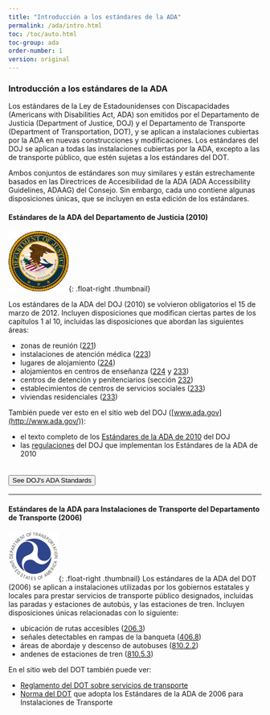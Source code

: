 ```yaml
---
title: "Introducción a los estándares de la ADA"
permalink: /ada/intro.html
toc: /toc/auto.html
toc-group: ada
order-number: 1
version: original
---
```


### Introducción a los estándares de la ADA
Los estándares de la Ley de Estadounidenses con Discapacidades (Americans with Disabilities Act, ADA) son emitidos por el Departamento de Justicia (Department of Justice, DOJ) y el Departamento de Transporte (Department of Transportation, DOT), y se aplican a instalaciones cubiertas por la ADA en nuevas construcciones y modificaciones.  Los estándares del DOJ se aplican a todas las instalaciones cubiertas por la ADA, excepto a las de transporte público, que estén sujetas a los estándares del DOT.

Ambos conjuntos de estándares son muy similares y están estrechamente basados en las Directrices de Accesibilidad de la ADA (ADA Accessibility Guidelines, ADAAG) del Consejo.  Sin embargo, cada uno contiene algunas disposiciones únicas, que se incluyen en esta edición de los estándares.

#### Estándares de la ADA del Departamento de Justicia (2010)

![Sello del DOJ](../images/doj-seal.jpg){: .float-right .thumbnail}

Los estándares de la ADA del DOJ (2010) se volvieron obligatorios el 15 de marzo de 2012.  Incluyen disposiciones que modifican ciertas partes de los capítulos 1 al 10, incluidas las disposiciones que abordan las siguientes áreas:

-   zonas de reunión ([221](#ada-221))
-   instalaciones de atención médica ([223](#ada-223))
-   lugares de alojamiento ([224](#ada-224))
-   alojamientos en centros de enseñanza ([224](#ada-224) y [233](#ada-233))
-   centros de detención y penitenciarios (sección [232](#ada-232))
-   establecimientos de centros de servicios sociales ([233](#ada-233))
-   viviendas residenciales ([233](#ada-233))

También puede ver esto en el sitio web del DOJ ([www.ada.gov](http://www.ada.gov/)):

-   el texto completo de los [Estándares de la ADA de 2010](http://www.ada.gov/2010ADAstandards_index.htm) del DOJ
-   las [regulaciones](http://www.ada.gov/2010_regs.htm) del DOJ que implementan los Estándares de la ADA de 2010 



<div class="usa-accordion bg-base-lightest border">
      <h2 class="usa-accordion__heading width-full">
        <button class="usa-accordion__button bg-primary text-white hover:bg-primary hover:text-white"
           aria-expanded="false"
           aria-controls="doj-ada">
          See DOJ's ADA Standards
        </button>
      </h2>
      <div id="doj-ada" hidden class="usa-accordion__content usa-prose margin-x-2 padding-x-0 border">
        <div class="padding-x-3">
            <h3 id="doj-introduction">Introducción</h3>
<p>El 15 de septiembre de 2010, el Departamento de Justicia publicó las regulaciones modificadas de los títulos II y III de la Ley para Estadounidenses con Discapacidades (Americans with Disabilities Act, ADA) de 1990 en el Registro Federal. Estas regulaciones adoptaron los estándares de accesibilidad modificados y de cumplimiento obligatorio denominados Estándares de la ADA para el Diseño Accesible de 2010, “Estándares de 2010” o “Estándares”. Los Estándares de 2010 establecen requisitos mínimos (tanto de alcance como técnicos) para que las instalaciones de gobierno estatales y locales, alojamientos públicos e instalaciones comerciales recién construidas y diseñadas o modificadas sean fácilmente accesibles y utilizables por personas con discapacidades.</p>
<p>La adopción de los Estándares de 2010 también establece un punto de referencia modificado para las entidades del Título II que opten por realizar cambios estructurales en instalaciones existentes para cumplir los requisitos de accesibilidad de su programa; de igual manera, establece una referencia similar para las entidades del Título III que emprendan la eliminación de barreras de manera fácil.</p>
<p>El Departamento elaboró esta versión en línea de los Estándares de 2010 oficiales para facilitar su uso. Esta versión incluye lo siguiente:</p>
<ul>
<li>Estándares de 2010 para las Instalaciones de Gobierno Estatales y Locales: Título II </li>
<li>Estándares de 2010 para Alojamientos Públicos e Instalaciones Comerciales: Título III</li>
</ul>
<p>El Departamento reunió, en una publicación separada, los lineamientos regulatorios revisados que se aplican a los Estándares. El Departamento incluyó lineamientos en sus regulaciones modificadas de la ADA publicadas el 15 de septiembre de 2010. Estos lineamientos proporcionan información detallada sobre la adopción de los Estándares de 2010 por parte del Departamento, incluidos los cambios en los Estándares, la lógica en la que se basan dichos cambios y las respuestas a los comentarios públicos recibidos sobre estos temas. El documento &quot;Lineamientos de los Estándares de la ADA de Diseño Accesible de 2010&quot; puede descargarse desde www.ada.gov.</p>
<p><strong>Para obtener más información</strong></p>
<p>Para obtener información sobre la ADA, incluidas las regulaciones revisadas de la ADA de 2010, visite el sitio web del Departamento, <a href="http://www.ada.gov/">www.ada.gov</a>; para obtener respuestas a preguntas concretas, llame a la línea gratuita de información sobre la ADA al 800-514-0301 (voz) o al 800-514-0383 (TTY).</p>
<p>&nbsp;</p> <hr> <p>&nbsp;</p>
<h3 id="doj-title-2"><strong>ESTÁNDARES DE 2010 PARA LAS INSTALACIONES DE GOBIERNO ESTATALES Y LOCALES: TÍTULO II</strong></h3>
<p>Las instalaciones de gobierno estatales y locales deben cumplir los requisitos de los Estándares de 2010, incluidas tanto las regulaciones del Título II que aparecen en el título 28, sección 35.151 del Código Federal de Regulaciones (28 Code of Federal Regulations [CFR] 35.151) como las Directrices de Accesibilidad de la ADA (ADA Accessibility Guidelines, ADAAG) de 2004 que aparecen en 36 CFR, parte 1191, anexos B y D.</p>
<p>En las pocas ocasiones en las que los requisitos entre ambos difieren, prevalecen los requisitos de 28 CFR 35.151.</p>
<p><strong>Fecha de cumplimiento del Título II</strong></p>
<p>Si la fecha de inicio de la construcción es el 15 de marzo de 2012 o en una fecha posterior, todas las instalaciones de gobierno estatales y locales recién construidas o modificadas deben cumplir los Estándares de 2010. Antes de esa fecha, se podrán seguir los Estándares de 1991 (sin la exención del ascensor), los Estándares Federales Uniformes de Accesibilidad (Uniform Federal Accessibility Standards, UFAS) o los Estándares de 2010 para dichos proyectos si el inicio de la construcción es a partir del 15 de septiembre de 2010.</p>
<h4>28 CFR 35.151 Nuevas construcciones y modificaciones</h4>
<p><strong>(a) Diseño y construcción.</strong></p>
<p style="margin-left: 30px;">(1) Cada instalación o parte de una instalación construida por, en nombre de o para uso de una entidad pública deberá diseñarse y construirse de tal manera que la instalación o parte de la instalación sea fácilmente accesible y utilizable por personas con discapacidades, si la construcción se inició después del 26 de enero de 1992.</p>
<p style="margin-left: 30px;">(2) Exención por imposibilidad estructural.</p>
<p style="margin-left: 60px;">(i) No se exigirá el pleno cumplimiento de los requisitos de esta sección cuando una entidad pública pueda demostrar que es estructuralmente imposible cumplir los requisitos. El pleno cumplimiento se considerará estructuralmente imposible solo en aquellas raras circunstancias en las que las características únicas del terreno impidan la incorporación de elementos de accesibilidad.</p>
<p style="margin-left: 60px;">(ii) Si el pleno cumplimiento de esta sección fuera estructuralmente imposible, se exigirá el cumplimiento de esta sección en la medida en que no sea estructuralmente imposible. En ese caso, cualquier parte de la instalación que pueda hacerse accesible deberá hacerse accesible en la medida en que no sea estructuralmente imposible.</p>
<p style="margin-left: 60px;">(iii) Si proporcionar accesibilidad de conformidad con esta sección a personas con ciertas discapacidades (por ejemplo, quienes utilizan sillas de ruedas) fuera estructuralmente imposible, se les garantizará, a pesar de ello, la accesibilidad a personas con otros tipos de discapacidades (por ejemplo, quienes utilizan muletas o tienen deficiencias visuales, auditivas o mentales) de conformidad con esta sección.</p>
<p><strong>(b) Modificaciones.</strong></p>
<p style="margin-left: 30px;">(1) Toda instalación o parte de una instalación modificada por, en nombre de o para uso de una entidad pública de forma que afecte o pueda afectar la facilidad de uso de la instalación o de parte de la instalación deberá, en la medida de lo posible, modificarse de manera que la parte modificada de la instalación sea fácilmente accesible y utilizable por personas con discapacidades, si la modificación se inició después del 26 de enero de 1992.</p>
<p style="margin-left: 30px;">(2) Los requisitos relacionados con la ruta de acceso establecidos en la sección 35.151(b)(4) se aplicarán únicamente a las modificaciones realizadas con fines distintos del cumplimiento de los requisitos de accesibilidad del programa establecidos en la sección 35.150.</p>
<p style="margin-left: 30px;">(3)</p>
<p style="margin-left: 60px;">(i) Las modificaciones a propiedades históricas deberán cumplir, en la mayor medida posible, las disposiciones aplicables a las propiedades históricas de los estándares de diseño especificados en la sección 35.151(c).</p>
<p style="margin-left: 60px;">(ii) Si no es factible proporcionar acceso físico a una propiedad histórica de manera que no amenace o destruya la importancia histórica del edificio o la instalación, se proporcionarán métodos alternativos de acceso de conformidad con los requisitos de la sección 35.150.</p>
<p style="margin-left: 30px;">(4) Ruta de acceso. Toda modificación que afecte o pueda afectar la facilidad de uso o de acceso a una zona de una instalación que contenga una función principal deberá realizarse de forma que se garantice, en la medida de lo posible, que la ruta de acceso a la zona modificada, a los sanitarios, a teléfonos y a fuentes de agua potable de la zona modificada sea fácilmente transitable y utilizable por personas con discapacidades, incluidas las personas que utilizan sillas de ruedas, a menos que el costo y el alcance de dichas modificaciones sean desproporcionados en relación con el costo de la modificación global.</p>
<p style="margin-left: 60px;">(i) Función principal. Una &quot;función principal&quot; es una actividad importante para la que se destina la instalación. Las áreas que contienen una función principal incluyen, entre otras, la zona de comedor de una cafetería, las salas de reuniones de un centro de congresos, así como oficinas y otras áreas de trabajo en las que se llevan a cabo las actividades de la entidad pública que utiliza la instalación.</p>
<p style="margin-left: 90px;">(A) Las salas mecánicas, las salas de calentadores, los almacenes de suministros, los salones o vestidores para empleados, los armarios de conserjería, las entradas y los pasillos no son áreas que contengan una función principal. Los sanitarios no son áreas que contengan una función principal, a menos que cumplan un propósito principal del área, por ejemplo, en áreas de descanso en carreteras.</p>
<p style="margin-left: 90px;">(B) Para efectos de esta sección, las modificaciones a ventanas, aparatos, controles, tomacorrientes y señalización no se considerarán modificaciones que afecten la facilidad de uso o acceso a un área que contenga una función principal.</p>
<p style="margin-left: 60px;">(ii) Una “ruta de acceso” incluye un camino de paso peatonal continuo y sin obstáculos mediante el cual se puede acceder o entrar a la zona modificada, o salir de ella, y que conecta la zona modificada con un acceso exterior (incluidas aceras, calles y estacionamientos), con una entrada a la instalación y con otras partes de la instalación.</p>
<p style="margin-left: 90px;">(A) Una ruta de fácil acceso puede consistir en caminos y aceras, rampas de bordillo y otras rampas peatonales interiores o exteriores, caminos de piso despejados a través de vestíbulos, pasillos, salas y otras áreas mejoradas, pasillos de acceso a estacionamientos, ascensores y elevadores, o una combinación de estos elementos.</p>
<p style="margin-left: 90px;">(B) Para efectos de esta sección, el término “ruta de acceso” también incluye sanitarios, teléfonos y fuentes de agua potable al servicio de la zona modificada.</p>
<p style="margin-left: 90px;">(C) Puerto seguro. Si una entidad pública construyó o modificó elementos requeridos de una ruta de acceso de acuerdo con las especificaciones de los Estándares de 1991 o de los Estándares Federales Uniformes de Accesibilidad antes del 15 de marzo de 2012, la entidad pública no está obligada a adaptar dichos elementos para reflejar los cambios incrementales en los Estándares de 2010 únicamente por una modificación a un área de función principal que dispone del servicio de esa ruta de acceso.</p>
<p style="margin-left: 60px;">(iii) Desproporcionalidad.</p>
<p style="margin-left: 90px;">(A) Se considerarán desproporcionadas con respecto a la modificación global las modificaciones realizadas para proporcionar una ruta de fácil acceso a la zona modificada cuando el costo supere el 20&nbsp;% del costo de la modificación del área de función principal.</p>
<p style="margin-left: 90px;">(B) Los costos que pueden contabilizarse como gastos necesarios para proporcionar una ruta de fácil acceso pueden incluir los siguientes:</p>
<p style="margin-left: 120px;">(1) costos asociados con la provisión de una entrada accesible y una ruta de fácil acceso a la zona modificada, por ejemplo, el costo de la ampliación de puertas o de la instalación de rampas;</p>
<p style="margin-left: 120px;">(2) costos asociados con la accesibilidad de sanitarios, como los de la instalación de barras de sujeción, la ampliación de cubículos de baño, el aislamiento de tuberías o la instalación de controles de grifos accesibles;</p>
<p style="margin-left: 120px;">(3) costos asociados con la instalación de teléfonos accesibles, como los de la reubicación del teléfono a una altura accesible, la instalación de dispositivos de amplificación o la instalación de un teléfono de texto (TTY); y</p>
<p style="margin-left: 120px;">(4) costos asociados con la reubicación de una fuente de agua potable inaccesible.</p>
<p style="margin-left: 60px;">(iv) Obligación de proporcionar elementos accesibles en caso de desproporcionalidad.</p>
<p style="margin-left: 90px;">(A) Cuando el costo de las modificaciones necesarias para hacer totalmente accesible la ruta de acceso a la zona modificada sea desproporcionado en relación con el costo de la modificación global, la ruta de se hará accesible en la medida en que pueda hacerse sin incurrir en costos desproporcionados.</p>
<p style="margin-left: 90px;">(B) A la hora de elegir los elementos accesibles que se van a proporcionar, se les dará prioridad a los elementos que brinden el mayor acceso, en el siguiente orden:</p>
<p style="margin-left: 120px;">(1) una entrada accesible; <br>(2) una ruta accesible al área modificada; <br>(3) al menos un sanitario accesible para cada sexo o un único sanitario unisex; <br>(4) teléfonos accesibles; <br>(5) fuentes de agua potable accesibles; y <br>(6) cuando sea posible, elementos accesibles adicionales, como estacionamiento, almacenamiento y alarmas.</p>
<p style="margin-left: 60px;"><br>(v) Serie de modificaciones menores.</p>
<p style="margin-left: 90px;">(A) La obligación de proporcionar una ruta de fácil acceso no podrá eludirse mediante la realización de una serie de pequeñas modificaciones en la zona de servicio de una única ruta de acceso si dichas modificaciones hubieran podido realizarse como una sola tarea.</p>
<p style="margin-left: 90px;">(B)</p>
<p style="margin-left: 120px;">(1) Si se modificó un área que contiene una función principal sin proporcionar una ruta de fácil acceso a dicha zona y si se realizan modificaciones posteriores en dicha área, o en un área diferente situada en la misma ruta de acceso en los tres años posteriores a la modificación original, se tomará en cuenta el costo total de las modificaciones realizadas en las áreas de función principal situadas en dicha ruta de acceso durante el periodo de tres años anterior para determinar si el costo de hacer accesible dicha ruta es desproporcionado.</p>
<p style="margin-left: 120px;">(2) Para determinar si el costo de hacer accesible la ruta es desproporcionado en relación con el costo total de las modificaciones, solo se tomarán en cuenta las modificaciones realizadas a partir del 15 de marzo de 2011.</p>
<p><strong>(c) Estándares de accesibilidad y fecha de cumplimiento.</strong></p>
<p style="margin-left: 30px;">(1) Si la construcción física o las modificaciones se inician después del 26 de julio de 1992, pero antes del 15 de septiembre de 2010, las nuevas construcciones y modificaciones sujetas a esta sección deberán cumplir los UFAS o los Estándares de 1991, pero no se aplicará la exención del ascensor de la sección 4.1.3(5) y de la sección 4.1.6(1)(k) de los Estándares de 1991. Se harán excepciones a los requisitos particulares de cualquiera de los estándares mediante el uso de otros métodos cuando sea claramente evidente que, de ese modo, se proporciona un acceso equivalente a la instalación o a parte de la instalación.</p>
<p style="margin-left: 30px;">(2) Si la construcción física o las modificaciones se inician el 15 de septiembre de 2010 o después, y antes del 15 de marzo de 2012, las nuevas construcciones y modificaciones sujetas a esta sección podrán cumplir uno de los siguientes: los Estándares de 2010, los UFAS o los Estándares de 1991, pero no se aplicará la exención del ascensor de la sección 4.1.3(5) y de la sección 4.1.6(1)(k) de los Estándares de 1991. Se harán excepciones a los requisitos particulares de cualquiera de los estándares mediante el uso de otros métodos cuando sea claramente evidente que, de ese modo, se proporciona un acceso equivalente a la instalación o a parte de la instalación.</p>
<p style="margin-left: 30px;">(3) Si la construcción física o las modificaciones se inician el 15 de marzo de 2012 o en una fecha posterior, las nuevas construcciones y modificaciones sujetas a esta sección deberán cumplir los Estándares de 2010.</p>
<p style="margin-left: 30px;">(4) Para efectos de esta sección, la colocación ceremonial de la primera piedra o el arrasamiento de estructuras antes de la preparación del terreno no suponen el inicio de la construcción física ni de las modificaciones.</p>
<p style="margin-left: 30px;">(5) Nuevas construcciones y modificaciones que no cumplen los Estándares.</p>
<p style="margin-left: 60px;">(i) Las instalaciones o los elementos recién construidos o modificados contemplados en las secciones 35.151(a) o (b) que se hayan construido o modificado antes del 15 de marzo de 2012 y que no cumplan los Estándares de 1991 o los UFAS deberán hacerse accesibles antes del 15 de marzo de 2012 de conformidad con los Estándares de 1991, las UFAS o los Estándares de 2010.</p>
<p style="margin-left: 60px;">(ii) Las instalaciones o los elementos recién construidos o modificados contemplados en las secciones 35.151(a) o (b) que se hayan construido o modificado antes del 15 de marzo de 2012 y que no cumplan los Estándares de 1991 o los UFAS deberán hacerse accesibles a partir del 15 de marzo de 2012 de conformidad con los Estándares de 2010.</p>

<table class="data">
    <caption>Anexo a 35.151(c)</caption>
<thead>
    <tr>
        <th scope="col">Fecha de cumplimiento para nuevas construcciones o modificaciones</th>
        <th>Estándares aplicables</th>
        </tr>
</thead>
    <tbody>
<tr>
<th>Antes del 15 de septiembre de 2010</th>
<td>Estándares de 1991 o UFAS</td>
</tr>
<tr>
<th>A partir del 15 de septiembre de 2010 y antes del 15 de marzo de 2012</th>
<td>Estándares de 1991, UFAS o Estándares de 2010</td>
</tr>
<tr>
<th>A partir del 15 de marzo de 2012</th>
<td>Estándares de 2010</td>
</tr>
</tbody>
</table>

<p><strong>(d) Rango de cobertura.</strong> Los Estándares de 1991 y los Estándares de 2010 se aplican a elementos fijos o integrados de edificios, estructuras, mejoras a instalaciones y rutas peatonales o caminos para vehículos. A menos que se indique específicamente lo contrario, las notas de asesoría, las notas de los anexos y las ilustraciones incluidas en los Estándares de 1991 y en los Estándares de 2010 explican o plasman los requisitos del estándar; no establecen requisitos de cumplimiento obligatorio.&nbsp;</p>
<p><strong>(e) Establecimientos de centros de servicios sociales.</strong> Los hogares grupales, centros de reinserción social, refugios o establecimientos similares de centros de servicios sociales que proporcionen alojamiento temporal para dormir o unidades de vivienda residencial que estén sujetos a esta sección deberán cumplir las disposiciones de los Estándares de 2010 aplicables a establecimientos residenciales, incluidas, entre otras, las disposiciones de las secciones 233 y 809.</p>
<p style="margin-left: 30px;">(1) En habitaciones con más de 25 camas contempladas en esta sección, un mínimo del 5&nbsp;% de las camas deberán tener un espacio libre en el suelo que cumpla la sección 806.2.3 de los Estándares de 2010.</p>
<p style="margin-left: 30px;">(2) Las instalaciones con más de 50 camas contempladas en esta sección que proporcionen instalaciones de baño de uso común deberán brindar, por lo menos, una ducha para silla de ruedas que cumpla las disposiciones pertinentes de la sección 608 de los Estándares de 2010. No se permite el uso de duchas aptas para trasladarse en lugar de una ducha para silla de ruedas, y no se harán las excepciones establecidas en las secciones 608.3 y 608.4 si se trata de unidades de vivienda residencial. Cuando se disponga de duchas separadas para hombres y mujeres, deberá haber, por lo menos, una ducha para silla de ruedas para cada grupo.</p>
<p><strong>(f) Viviendas en centros de enseñanza.</strong> Las viviendas en centros de enseñanza sujetas a esta sección deberán cumplir las disposiciones de los Estándares de 2010 aplicables al alojamiento transitorio, incluidos, entre otros, los requisitos para habitaciones de huéspedes de alojamiento transitorio de las secciones 224 y 806, en función de las siguientes excepciones. Para efectos de la aplicación de esta sección, el término &quot;dormitorio&quot; se utilizará indistintamente con el término &quot;habitación de huéspedes&quot; tal y como se utiliza en los estándares de alojamiento transitorio.</p>
<p style="margin-left: 30px;">(1) Las cocinas dentro de unidades de vivienda que contengan dormitorios accesibles con características de movilidad (lo que incluye suites y habitaciones grupales) o en pisos que contengan dormitorios accesibles con características de movilidad habrán de proporcionar espacios para girar que cumplan con la sección 809.2.2 de los Estándares de 2010, así como superficies de trabajo de cocina que cumplan con la sección 804.3 de los Estándares de 2010.</p>
<p style="margin-left: 30px;">(2) Las unidades de vivienda de varias habitaciones que contengan dormitorios accesibles con características de movilidad deben tener una ruta accesible en toda la unidad de acuerdo con la sección 809.2 de los Estándares de 2010.</p>
<p style="margin-left: 30px;">(3) Los departamentos o casas adosadas proporcionados por o en nombre de un centro de enseñanza, que se alquilen durante todo el año exclusivamente para estudiantes graduados o profesores y que no contengan áreas de uso público o de uso común disponibles para programas educativos no están sujetos a los estándares de alojamiento transitorio y deben cumplir los requisitos para instalaciones residenciales de las secciones 233 y 809 de los Estándares de 2010.</p>
<p><strong>(g) Zonas de reunión.</strong> Las zonas de reunión sujetas a esta sección deberán cumplir las disposiciones de los Estándares de 2010 aplicables a zonas de reunión, incluidas, entre otras, las de las secciones 221 y 802. Además, las zonas de reunión deberán garantizar que:</p>
<p style="margin-left: 30px;">(1) En estadios, arenas y tribunas, los espacios para sillas de ruedas y los asientos para acompañantes estén dispersos en todos los niveles que incluyan asientos con una ruta accesible;</p>
<p style="margin-left: 30px;">(2) Las zonas de reunión que, en virtud de la sección 221.2.3.1 de los Estándares de 2010, deban dispersar horizontalmente espacios para sillas de ruedas y asientos para acompañantes y que tengan asientos que rodeen total o parcialmente un terreno de juego o área para actividades dispersen espacios para sillas de ruedas y asientos para acompañantes alrededor de dichos terreno de juego o área de actuación;</p>
<p style="margin-left: 30px;">(3) Los espacios para sillas de ruedas y los asientos para acompañantes no estén situados sobre (ni obstruidos por) plataformas temporales u otras estructuras móviles, excepto cuando toda una sección de asientos se coloque sobre plataformas temporales u otras estructuras móviles en un área donde no haya asientos fijos, con el fin de aumentar el número de asientos para un evento, en cuyo caso, los espacios para sillas de ruedas y los asientos para acompañantes podrán colocarse en dicha sección. Cuando los espacios para sillas de ruedas y los asientos para acompañantes no sean necesarios para albergar a personas que reúnan los requisitos para dichos espacios y asientos, podrán colocarse asientos individuales y desmontables en dichos espacios y asientos;</p>
<p style="margin-left: 30px;">(4) En los cines tipo estadio, se ubiquen los espacios para sillas de ruedas y los asientos para acompañantes en una contrahuella o pasillo transversal en la sección del estadio que satisfaga por lo menos uno de los siguientes criterios:</p>
<p style="margin-left: 60px;">(i) que esté ubicada dentro del 60&nbsp;% de los asientos posteriores provistos en un auditorio; o</p>
<p style="margin-left: 60px;">(ii) que esté situada en la zona de un auditorio en la que los ángulos de visión vertical (medidos hasta la parte superior de la pantalla) se ubiquen entre el percentil 40 y el percentil 100 de los ángulos de visión vertical de todos los asientos, desde los de la primera fila (percentil 1) hasta los de la última fila (percentil 100).</p>
<p><strong>(h) Instalaciones de atención médica.</strong> Las instalaciones de atención médica sujetas a esta sección deberán cumplir las disposiciones de los Estándares de 2010 aplicables a instalaciones de atención médica, incluidas, entre otras, las de las secciones 223 y 805. Además, las instalaciones de atención médica que no estén especializadas en el tratamiento de enfermedades que afecten la movilidad deberán dispersar las habitaciones accesibles para pacientes que exige la sección 223.2.1 de los Estándares de 2010 de forma proporcional al tipo de especialidad médica.</p>
<p><strong>(i) Rampas en la banqueta.</strong></p>
<p style="margin-left: 30px;">(1) Las calles, carreteras y autopistas recién construidas o modificadas deben contener rampas en la banqueta u otras áreas inclinadas en cualquier intersección que tenga banquetas u otras barreras para la entrada desde un paso peatonal a nivel de calle.</p>
<p style="margin-left: 30px;">(2) Los pasos peatonales a nivel de calle recién construidos o modificados deben contener rampas en la banqueta u otras áreas inclinadas en las intersecciones con calles, carreteras o autopistas.</p>
<p><strong>(j) Instalaciones con unidades de vivienda residencial para su venta a propietarios individuales.</strong></p>
<p style="margin-left: 30px;">(1) Las viviendas residenciales diseñadas y construidas o modificadas por entidades públicas que vayan a ponerse en venta a particulares deberán cumplir los requisitos para instalaciones residenciales de los Estándares de 2010, incluidos los de las secciones 233 y 809.</p>
<p style="margin-left: 30px;">(2) Los requisitos del apartado (1) también se aplican a programas de vivienda administrados por entidades públicas en los que el diseño y la construcción de unidades de vivienda residenciales determinadas solo se realicen después de que se haya identificado a un comprador específico. En tales programas, la entidad cubierta debe proporcionar las unidades que cumplan los requisitos de características accesibles a aquellos compradores con discapacidades previamente identificados que hayan solicitado tal unidad.</p>
<p><strong>(k) Centros de detención y penitenciarios.</strong></p>
<p style="margin-left: 30px;">(1) La nueva construcción de cárceles, prisiones y otros centros de detención y penitenciarios deberá cumplir los Estándares de 2010, pero las entidades públicas deberán proporcionar características de movilidad accesibles que cumplan con la sección 807.2 de los Estándares de 2010 para un mínimo del 3&nbsp;%, pero no menos de una, de la cantidad total de celdas en un centro. Cada nivel de clasificación dispondrá de celdas con características de movilidad.</p>
<p style="margin-left: 30px;">(2) Modificaciones a centros de detención y penitenciarios. Las modificaciones a cárceles, prisiones y otros centros de detención y penitenciarios cumplirán las Normas de 2010, pero las entidades públicas proporcionarán características de movilidad accesibles que cumplan con la sección 807.2 de los Estándares de 2010 para un mínimo del 3&nbsp;%, pero no menos de una, de la cantidad total de celdas que se modifiquen hasta que al menos el 3&nbsp;%, pero no menos de una, de la cantidad total de celdas de un centro proporcione características de movilidad que cumplan con la sección 807.2. En cada nivel de clasificación, deberá haber celdas modificadas con características de movilidad. Sin embargo, cuando se realicen modificaciones en celdas específicas, los administradores de los centros de detención y penitenciarios podrán satisfacer su obligación de proporcionar el número requerido de celdas con características de movilidad proporcionando las características de movilidad requeridas en celdas sustitutas (celdas distintas a aquellas para las que se planificaron las modificaciones originalmente), siempre que cada celda sustituta cumpla lo siguiente:</p>
<p style="margin-left: 60px;">(i) esté situada dentro del mismo recinto penitenciario;</p>
<p style="margin-left: 60px;">(ii) esté integrada con otras celdas en la mayor medida posible;</p>
<p style="margin-left: 60px;">(iii) tenga, como mínimo, el mismo acceso físico que las celdas modificadas en las zonas que utilizan los reclusos o detenidos para recibir visitas; comer; realizar actividades recreativas; asistir a programas educativos; recibir servicios médicos; participar en programas de trabajo, servicios religiosos y otros programas que les ofrezca el centro; y</p>
<p style="margin-left: 60px;">(iv) si es no es técnicamente viable ubicar una celda sustituta dentro del mismo centro penitenciario, que se proporcione una celda sustituta en otro centro penitenciario dentro del sistema correccional.</p>
<p style="margin-left: 30px;">(3) Con respecto a instalaciones médicas y de atención a largo plazo en cárceles, prisiones y otros centros de detención y penitenciarios, las entidades públicas aplicarán los requisitos técnicos y de alcance de los Estándares de 2010 para dichas instalaciones, independientemente de si dichas instalaciones tienen autorización o no.</p>
<p style="margin-left: 30px;">&nbsp;</p> <hr> <p>&nbsp;</p>
<h3 id="doj-title-3"><strong>ESTÁNDARES DE 2010 PARA ALOJAMIENTOS PÚBLICOS E INSTALACIONES COMERCIALES: TÍTULO III</strong></h3>
<p><br>Los alojamientos públicos e instalaciones comerciales deben cumplir los requisitos de los Estándares de 2010, lo cual incluye tanto las regulaciones del Título III contempladas en 28 CFR, parte 36, subsección D, como las ADAAG de 2004, contempladas en 36 CFR, parte 1191, anexos B y D.</p>
<p>En las pocas ocasiones en las que los requisitos entre ambos difieren, prevalecen los requisitos de 28 CFR, parte 36, subsección D.</p>
<p>Fecha de cumplimiento del Título III</p>
<p>La fecha de cumplimiento de los Estándares de 2010 para nuevas construcciones y modificaciones se determina conforme a lo siguiente:</p>
<ul>
<li>la fecha en la que el gobierno estatal, del condado o local certifica que se completó la última solicitud de permiso de construcción o de extensión de permiso;</li>
<li>la fecha en la que el gobierno estatal, del condado o local reciba la última solicitud de permiso de construcción o de extensión de permiso, cuando el gobierno no certifique que se completaron las solicitudes; o</li>
<li>el inicio de la construcción o modificación físicas, si no se requiere un permiso.</li>
</ul>
<p>Si esa fecha es el 15 de marzo de 2012 o una fecha posterior, las nuevas construcciones y modificaciones deberán cumplir los Estándares de 2010. Si esa fecha es el 15 de septiembre de 2010 o después, y anterior al 15 de marzo de 2012, las nuevas construcciones y modificaciones deberán cumplir los Estándares de 1991 o los Estándares de 2010.</p>
<p>&nbsp;</p>
<h4>28 CFR parte 36, subsección D: Nuevas construcciones y modificaciones</h4>
<p><strong>Sección 36.401 Nuevas construcciones.</strong></p>
<p style="margin-left: 30px;">(a) Generalidades.</p>
<p style="margin-left: 60px;">(1) Salvo a lo dispuesto en los apartados (b) y (c) de esta sección, la discriminación para efectos de esta parte incluye el hecho de no diseñar ni construir instalaciones para su primera ocupación, después del 26 de enero de 1993, que sean fácilmente accesibles y utilizables por personas con discapacidades.</p>
<p style="margin-left: 60px;">(2) Para efectos de esta sección, se considera que una instalación se diseña y construye para su primera ocupación después del 26 de enero de 1993, solamente:</p>
<p style="margin-left: 90px;">(i) si el gobierno estatal, del condado o local certifica que la última solicitud de permiso de construcción o de extensión de permiso para la instalación se completó después del 26 de enero de 1992 (o, en aquellas jurisdicciones en las que el gobierno no certifica la finalización de las solicitudes, si el estado, condado o gobierno local recibe la última solicitud de permiso de construcción o de extensión de permiso para la instalación después del 26 de enero de 1992); y</p>
<p style="margin-left: 90px;">(ii) si el primer certificado de ocupación de la instalación se expide después del 26 de enero de 1993.</p>
<p style="margin-left: 30px;">(b) Instalaciones comerciales situadas en residencias privadas.</p>
<p style="margin-left: 60px;">(1) Cuando una instalación comercial está ubicada en una residencia privada, la parte de la residencia utilizada exclusivamente como residencia no está contemplada en esta subsección, pero la parte utilizada exclusivamente para las operaciones de la instalación comercial o la parte utilizada tanto para la instalación comercial como para fines residenciales están contempladas en los requisitos para nueva construcciones y modificaciones de esta subsección.</p>
<p style="margin-left: 60px;">(2) La parte de la residencia contemplada en el apartado (b)(1) de esta sección se extiende a aquellos elementos utilizados para entrar en la instalación comercial, lo cual incluye la acera delantera del propietario (si la hay), la puerta o entrada y los pasillos, aquellas partes de la residencia, interiores o exteriores, disponibles o utilizadas por los empleados o visitantes de la instalación comercial, incluidos los sanitarios.</p>
<p style="margin-left: 30px;">(c) Exención por imposibilidad estructural.</p>
<p style="margin-left: 60px;">(1) No se exigirá el pleno cumplimiento de los requisitos de esta sección cuando la entidad pueda demostrar que es estructuralmente imposible cumplir los requisitos. El pleno cumplimiento se considerará estructuralmente imposible solo en aquellas raras circunstancias en las que las características únicas del terreno impidan la incorporación de elementos de accesibilidad.</p>
<p style="margin-left: 60px;">(2) Si el pleno cumplimiento de esta sección fuera estructuralmente imposible, se exigirá el cumplimiento de esta sección en la medida en que no sea estructuralmente imposible. En ese caso, cualquier parte de la instalación que pueda hacerse accesible deberá hacerse accesible en la medida en que no sea estructuralmente imposible.</p>
<p style="margin-left: 60px;">(3) Si proporcionar accesibilidad de conformidad con esta sección a personas con ciertas discapacidades (por ejemplo, quienes utilizan sillas de ruedas) fuera estructuralmente imposible, se les garantizará, a pesar de ello, la accesibilidad a personas con otros tipos de discapacidades (por ejemplo, quienes utilizan muletas o tienen deficiencias visuales, auditivas o mentales) de conformidad con esta sección.</p>
<p style="margin-left: 30px;">(d) Exención del ascensor.</p>
<p style="margin-left: 60px;">(1) Para efectos de este apartado (d):</p>
<p style="margin-left: 90px;">(i) Despacho profesional de un proveedor de atención médica se refiere a un lugar en el que una persona o entidad regulada por un estado para prestar servicios profesionales relacionados con la salud física o mental de una persona pone dichos servicios a disposición del público. La instalación que alberga el &quot;despacho profesional de un proveedor de atención médica&quot; solo incluye pisos que alberguen al menos a un proveedor de atención médica, o cualquier piso diseñado o destinado a ser utilizado por al menos un proveedor de atención médica.</p>
<p style="margin-left: 90px;">(ii) Centro comercial o plaza comercial se refiere a lo siguiente:</p>
<p style="margin-left: 120px;">(A) un edificio que alberga cinco o más establecimientos de venta o alquiler; o</p>
<p style="margin-left: 120px;">(B) una serie de edificios en un emplazamiento común, ya sea bajo propiedad común o control común, o desarrollados como un solo proyecto o una serie de proyectos relacionados, que albergan cinco o más establecimientos de venta o alquiler. Para efectos de esta sección, los lugares de alojamiento público de los tipos mencionados en el apartado (5) de la definición de &quot;lugar de alojamiento público&quot; de la sección 36.104 se consideran establecimientos de venta o alquiler. Las instalaciones que albergan un &quot;centro comercial o plaza comercial&quot; solo incluyen los niveles de piso que alberguen al menos un establecimiento de venta o alquiler, o cualquier nivel de piso diseñado o destinado a ser utilizado por al menos un establecimiento de venta o alquiler.</p>
<p style="margin-left: 60px;">(2) Esta sección no requiere la colocación de un ascensor en una instalación que tenga menos de tres niveles o menos de 3000 pies cuadrados por nivel, salvo si se trata de una instalación que albergue uno o más de los siguientes:</p>
<p style="margin-left: 90px;">(i) un centro de compras o plaza comercial, o el despacho profesional de un proveedor de atención médica</p>
<p style="margin-left: 90px;">(ii) una terminal, depósito u otra estación utilizada para transporte público específico o por una terminal de pasajeros de aeropuerto En dichas instalaciones, cualquier área que albergue servicios para pasajeros, incluidos el abordaje y el descenso, la carga y descarga, la recolección de equipaje, los comedores y otras zonas comunes abiertas al público, debe estar en una ruta accesible desde una entrada accesible.</p>
<p style="margin-left: 60px;">(3) La exención del ascensor establecida en el apartado (d) no obvia ni limita, en modo alguno, la obligación de cumplir los demás requisitos de accesibilidad establecidos en el apartado (a) de esta sección. Por ejemplo, en una instalación que alberga un centro comercial o plaza comercial, o el despacho profesional de un proveedor de atención médica, los niveles que se encuentran por encima o por debajo de una planta baja accesible y que no albergan establecimientos de venta o alquiler ni el despacho profesional de un proveedor de atención médica deberán cumplir los requisitos de este apartado, con la excepción del elevador.</p>
<p style="margin-left: 60px;">&nbsp;</p>
<p><strong>Sección 36.402 Modificaciones.</strong></p>
<p style="margin-left: 30px;">(a) Generalidades.</p>
<p style="margin-left: 60px;">(1) Cualquier modificación a un lugar de alojamiento público o en una instalación comercial después del 26 de enero de 1992 se hará para asegurar que, en la mayor medida posible, las partes modificadas de la instalación sean fácilmente accesibles y utilizables por personas con discapacidades, incluidas las que usan silla de ruedas.</p>
<p style="margin-left: 60px;">(2) Se considerará que una modificación se llevó a cabo después del 26 de enero de 1992 si la modificación física de la propiedad comienza después de esa fecha.</p>
<p style="margin-left: 30px;">(b) Modificación. Para efectos de esta parte, una modificación es un cambio a un lugar de alojamiento público o instalación comercial que afecta o podría afectar la capacidad de uso del edificio o la instalación, o cualquier parte de estos.</p>
<p style="margin-left: 60px;">(1) Las modificaciones incluyen, entre otros, la remodelación, la renovación, la rehabilitación, la reconstrucción, la restauración histórica, cambios o reestructuración en partes o elementos estructurales, y cambios o alteraciones a la configuración de paredes y tabiques de altura completa. El mantenimiento normal, la renovación de tejados, la pintada o el tapizado de paredes, la eliminación de asbesto o cambios a los sistemas mecánicos y eléctricos no constituyen modificaciones, a menos que afecten la capacidad de uso del edificio o la instalación.</p>
<p style="margin-left: 60px;">(2) Si se modifican elementos, espacios o zonas comunes existentes, cada uno de dichos elementos, espacios o zonas modificados deberá cumplir las disposiciones aplicables del anexo A de esta parte.</p>
<p style="margin-left: 30px;">(c) En la mayor medida posible. La frase &quot;en la mayor medida posible&quot;, tal como se utiliza en esta sección, se aplica a los casos ocasionales en los que la naturaleza de una instalación existente hace prácticamente imposible cumplir plenamente los estándares de accesibilidad aplicables mediante una modificación planificada. En estas circunstancias, la modificación deberá proporcionar la máxima accesibilidad física posible. Deberán hacerse accesibles todos los elementos modificados de la instalación que puedan hacerse accesibles. Si no es posible proporcionar accesibilidad de conformidad con esta sección a personas con determinadas discapacidades (por ejemplo, quienes utilizan silla de ruedas), la instalación deberá hacerse accesible para personas con otros tipos de discapacidades (por ejemplo, quienes utilizan muletas, quienes tienen problemas de la vista o audición, o quienes tienen otras deficiencias).</p>
<p style="margin-left: 30px;">&nbsp;</p>
<p><strong>Sección 36.403 Modificaciones: ruta de acceso.</strong></p>
<p style="margin-left: 30px;">(a) Generalidades.</p>
<p style="margin-left: 60px;">(1) Toda modificación que afecte o pueda afectar la facilidad de uso o de acceso a una zona de una instalación que contenga una función principal deberá realizarse de forma que se garantice, en la medida de lo posible, que la ruta de acceso a la zona modificada, a los sanitarios, a teléfonos y a fuentes de agua potable de la zona modificada sea fácilmente transitable y utilizable por personas con discapacidades, incluidas las personas que utilizan sillas de ruedas, a menos que el costo y el alcance de dichas modificaciones sean desproporcionados en relación con el costo de la modificación global.</p>
<p style="margin-left: 60px;">(2) Si una entidad privada construyó o modificó elementos requeridos de una ruta de acceso en un lugar de alojamiento público o instalación comercial de acuerdo con las especificaciones de los Estándares de 1991, la entidad privada no está obligada a adaptar dichos elementos para reflejar los cambios incrementales en los Estándares de 2010 únicamente por una modificación a un área de función principal que dispone del servicio de esa ruta de acceso.</p>
<p style="margin-left: 30px;">(b) Función principal. Una &quot;función principal&quot; es una actividad importante para la que se destina la instalación. Las áreas que contienen una función principal incluyen, entre otras, el vestíbulo de atención al cliente de un banco, la zona de comedor de una cafetería, las salas de reuniones de un centro de congresos, así como oficinas y otras áreas de trabajo en las que se llevan a cabo las actividades del alojamiento público o de otra entidad privada que utiliza la instalación. Las salas mecánicas, las salas de calentadores, los almacenes de suministros, los salones o vestidores de empleados, los armarios de conserjería, las entradas, los pasillos y los sanitarios no son áreas que contengan una función principal.</p>
<p style="margin-left: 30px;">(c) Modificaciones a un área que contenga una función principal.</p>
<p style="margin-left: 60px;">(1) Las modificaciones que afecten la facilidad de uso o de acceso de un área que contenga una función principal incluyen, entre otras, las siguientes:</p>
<p style="margin-left: 90px;">(i) la remodelación de áreas de exhibición de mercancía o áreas de trabajo de empleados en una tienda departamental;</p>
<p style="margin-left: 90px;">(ii) la sustitución de una superficie de piso inaccesible en los espacios de atención al cliente o de trabajo de los empleados de un banco;</p>
<p style="margin-left: 90px;">(iii) el rediseño de la zona de la cadena de montaje de una fábrica; o</p>
<p style="margin-left: 90px;">(iv) la instalación de un centro informático en un despacho contable.</p>
<p style="margin-left: 60px;">(2) Para efectos de esta sección, las modificaciones a ventanas, aparatos, controles, tomacorrientes y señalización no se considerarán modificaciones que afecten la facilidad de uso o acceso a un área que contenga una función principal.</p>
<p style="margin-left: 30px;">(d) Propietario/inquilino: Si un inquilino está realizando modificaciones, tal como se definen en la sección 36.402, que activen los requisitos de esta sección, dichas modificaciones por parte del inquilino en áreas que solo el inquilino ocupa no implican una obligación de ruta de acceso sobre el propietario con respecto a áreas de la instalación bajo la autoridad del propietario, si esas áreas no se modifican de otra manera.</p>
<p style="margin-left: 30px;">(e) Ruta de acceso.</p>
<p style="margin-left: 60px;">(1) Una &quot;ruta de acceso&quot; incluye un camino de paso peatonal continuo y sin obstáculos mediante el cual se puede acceder o entrar a la zona modificada, o salir de ella, y que conecta la zona modificada con un acceso exterior (incluidas aceras, calles y estacionamientos), con una entrada a la instalación y con otras partes de la instalación.</p>
<p style="margin-left: 60px;">(2) Una ruta de fácil acceso puede consistir en caminos y aceras, rampas de bordillo y otras rampas peatonales interiores o exteriores, caminos de piso despejados a través de vestíbulos, pasillos, salas y otras áreas mejoradas, pasillos de acceso a estacionamientos, ascensores y elevadores, o una combinación de estos elementos.</p>
<p style="margin-left: 60px;">(3) Para efectos de esta sección, el término &quot;ruta de acceso&quot; también incluye sanitarios, teléfonos y fuentes de agua potable al servicio de la zona modificada.</p>
<p style="margin-left: 30px;">(f) Desproporcionalidad.</p>
<p style="margin-left: 60px;">(1) Se considerarán desproporcionadas con respecto a la modificación global las modificaciones realizadas para proporcionar una ruta de fácil acceso a la zona modificada cuando el costo supere el 20&nbsp;% del costo de la modificación del área de función principal.</p>
<p style="margin-left: 60px;">(2) Los costos que pueden contabilizarse como gastos necesarios para proporcionar una ruta de fácil acceso pueden incluir los siguientes:</p>
<p style="margin-left: 90px;">(i) costos asociados con la provisión de una entrada accesible y una ruta de fácil acceso a la zona modificada, por ejemplo, el costo de la ampliación de puertas o de la instalación de rampas;</p>
<p style="margin-left: 90px;">(ii) costos asociados con la accesibilidad de sanitarios, como los de la instalación de barras de sujeción, la ampliación de cubículos de baño, el aislamiento de tuberías o la instalación de controles de grifos accesibles;</p>
<p style="margin-left: 90px;">(iii) costos asociados con la instalación de teléfonos accesibles, como los de la reubicación del teléfono a una altura accesible, la instalación de dispositivos de amplificación o la instalación de un teléfono de texto (TTY);</p>
<p style="margin-left: 90px;">(iv) costos asociados con la reubicación de una fuente de agua potable inaccesible.</p>
<p style="margin-left: 30px;"><br>(g) Obligación de proporcionar elementos accesibles en caso de desproporcionalidad.</p>
<p style="margin-left: 60px;">(1) Cuando el costo de las modificaciones necesarias para hacer totalmente accesible la ruta de acceso a la zona modificada sea desproporcionado en relación con el costo de la modificación global, la ruta de se hará accesible en la medida en que pueda hacerse sin incurrir en costos desproporcionados.</p>
<p style="margin-left: 60px;">(2) A la hora de elegir los elementos accesibles que se van a proporcionar, se les dará prioridad a los elementos que brinden el mayor acceso, en el siguiente orden:</p>
<p style="margin-left: 90px;">(i) una entrada accesible; <br>(ii) una ruta accesible al área modificada; <br>(iii) al menos un sanitario accesible para cada sexo o un único sanitario unisex; <br>(iv) teléfonos accesibles; <br>(v) fuentes de agua potable accesibles; y <br>(vi) cuando sea posible, elementos accesibles adicionales, como estacionamiento, almacenamiento y alarmas.</p>
<p style="margin-left: 30px;">(h) Serie de modificaciones menores.</p>
<p style="margin-left: 60px;">(1) La obligación de proporcionar una ruta de fácil acceso no podrá eludirse mediante la realización de una serie de pequeñas modificaciones en la zona de servicio de una única ruta de acceso si dichas modificaciones hubieran podido realizarse como una sola tarea.</p>
<p style="margin-left: 60px;">(2)</p>
<p style="margin-left: 90px;">(i) Si se modificó un área que contiene una función principal sin proporcionar una ruta de fácil acceso a dicha zona y si se realizan modificaciones posteriores en dicha área, o en un área diferente situada en la misma ruta de acceso en los tres años posteriores a la modificación original, se tomará en cuenta el costo total de las modificaciones realizadas en las áreas de función principal situadas en dicha ruta de acceso durante el periodo de tres años anterior para determinar si el costo de hacer accesible dicha ruta es desproporcionado.</p>
<p style="margin-left: 90px;">(ii) Para determinar si el costo de hacer accesible la ruta de acceso es desproporcionado en relación con el costo total de las modificaciones, solo se tomarán en cuenta las que se realizaron después del 26 de enero de 1992.</p>
<p style="margin-left: 90px;">&nbsp;</p>
<p><strong>Sección 36.404 Modificaciones: exención del ascensor.</strong></p>
<p style="margin-left: 30px;">(a) Esta sección no exige la instalación de un elevador en una instalación modificada que tenga menos de tres pisos o menos de 3,000 pies cuadrados por nivel, salvo en el caso de cualquier instalación que albergue un centro comercial, una plaza comercial, el despacho profesional de un proveedor de atención médica, una terminal, un depósito, otra estación utilizada para un transporte público especificado o una terminal de aeropuerto para pasajeros.</p>
<p style="margin-left: 60px;">(1) Para efectos de esta sección, &quot;despacho profesional de un proveedor de atención médica&quot; se refiere a un lugar en el que una persona o entidad regulada por un estado para prestar servicios profesionales relacionados con la salud física o mental de una persona pone dichos servicios a disposición del público. La instalación que alberga el despacho profesional de un proveedor de atención médica solo incluye los niveles de piso que albergan al menos a un proveedor de atención médica o cualquier nivel diseñado o destinado a ser utilizado por al menos un proveedor de atención médica.</p>
<p style="margin-left: 60px;">(2) Para efectos de esta sección, &quot;centro comercial&quot; o &quot;plaza comercial&quot; se refiere a lo siguiente:</p>
<p style="margin-left: 90px;">(i) un edificio que alberga cinco o más establecimientos de venta o alquiler; o</p>
<p style="margin-left: 90px;">(ii) una serie de edificios en un emplazamiento común, conectados por una ruta de acceso peatonal común por encima o por debajo de la planta baja, que sea de propiedad común o control común, o que haya sido desarrollada como un solo proyecto o como una serie de proyectos relacionados, que alberga cinco o más establecimientos de venta o alquiler. Para efectos de esta sección, los lugares de alojamiento público de los tipos mencionados en el apartado (5) de la definición de &quot;lugar de alojamiento público&quot; en la sección 36.104 se consideran establecimientos de venta o alquiler. Las instalaciones que albergan un &quot;centro comercial o plaza comercial&quot; solo incluyen los niveles de piso que alberguen al menos un establecimiento de venta o alquiler, o cualquier nivel de piso diseñado o destinado a ser utilizado por al menos un establecimiento de venta o alquiler.</p>
<p style="margin-left: 30px;">(b) La exención prevista en el apartado (a) de esta sección no obvia ni limita, en modo alguno, la obligación de cumplir los demás requisitos de accesibilidad establecidos en esta subsección. Por ejemplo, las modificaciones de niveles por encima o por debajo de la planta baja accesible deben ser accesibles independientemente de si la instalación modificada dispone o no de un elevador.</p>
<p style="margin-left: 30px;">&nbsp;</p>
<p><strong>&sect;36.405 Modificaciones: conservación histórica.</strong></p>
<p style="margin-left: 30px;">(a) Las modificaciones a edificios o instalaciones elegibles para su inclusión en el Registro Nacional de Lugares Históricos conforme a la Ley Nacional de Conservación Histórica (título 16 del Código de Estados Unidos [United States Code, U.S.C.], sección 470 y subsiguientes) o que sean designados como históricos en virtud de la ley estatal o local deberán cumplir esta parte en la mayor medida posible.</p>
<p style="margin-left: 30px;">(b) Si se determina que no es factible proporcionar acceso físico a una propiedad histórica que es un lugar de alojamiento público sin que se ponga en peligro o destruya la importancia histórica del edificio o la instalación, se proporcionarán métodos alternativos de acceso de conformidad con los requisitos de la subsección C de esta parte.</p>
<p>&nbsp;</p>
<p><strong>Sección 36.406 Estándares para nuevas construcciones y modificaciones.</strong></p>
<p style="margin-left: 30px;">(a) Estándares de accesibilidad y fecha de cumplimiento.</p>
<p style="margin-left: 60px;">(1) Las nuevas construcciones y modificaciones sujetas a las secciones 36.401 o 36.402 deberán cumplir los Estándares de 1991 si la fecha en la que el gobierno estatal, del condado o local certifique que se completó la última solicitud de permiso de construcción o de extensión de permiso (o, en aquellas jurisdicciones en las que el gobierno no certifica la finalización de las solicitudes, si la fecha en la que el gobierno estatal, del condado o local reciba la última solicitud de permiso de construcción o de extensión de permiso) es anterior al 15 de septiembre de 2010 o, si no se requiere un permiso, si el inicio de la construcción o modificaciones físicas es antes del 15 de septiembre de 2010.</p>
<p style="margin-left: 60px;">(2) Las nuevas construcciones y modificaciones sujetas a las secciones 36.401 o 36.402 deberán cumplir los Estándares de 1991 o los Estándares de 2010 si la fecha en la que el gobierno estatal, del condado o local certifica que se completó la última solicitud de permiso de construcción o de extensión de permiso (o, en aquellas jurisdicciones en las que el gobierno no certifica la finalización de las solicitudes, si la fecha en la que el gobierno estatal, del condado o local reciba la última solicitud de permiso de construcción o de extensión de permiso) es posterior al 15 de septiembre de 2010 y anterior al 15 de marzo de 2012 o, si no se requiere un permiso, si el inicio de la construcción o modificaciones físicas es el 15 de septiembre de 2010 o después, y antes del 15 de marzo de 2012.</p>
<p style="margin-left: 60px;">(3) Las nuevas construcciones y modificaciones sujetas a las secciones 36.401 o 36.402 deberán cumplir los Estándares de 2010 si la fecha en la que el gobierno estatal, del condado o local certifica que se completó la última solicitud de permiso de construcción o de extensión de permiso (o, en aquellas jurisdicciones en las que el gobierno no certifica la finalización de las solicitudes, si la fecha en la que el gobierno estatal, del condado o local reciba la última solicitud de permiso de construcción o de extensión de permiso) es posterior al 15 de marzo de 2012 o, si no se requiere un permiso, si el inicio de la construcción o modificaciones físicas es el 15 de marzo de 2012 o en una fecha posterior.</p>
<p style="margin-left: 60px;">(4) Para efectos de esta sección, &quot;inicio de la construcción o las modificaciones físicas&quot; no se refiere a la colocación ceremonial de la primera piedra o el arrasamiento de estructuras antes de la preparación del terreno.</p>
<p style="margin-left: 60px;">(5) Nuevas construcciones y modificaciones que no cumplen los Estándares.</p>
<p style="margin-left: 90px;">(i) Las instalaciones o elementos recién construidos o modificados contemplados en las secciones 36.401 o 36.402 que se hayan construido o modificado antes del 15 de marzo de 2012 y que no cumplan los Estándares de 1991 deberán hacerse accesibles antes del 15 de marzo de 2012 de conformidad con los Estándares de 1991 o los Estándares de 2010.</p>
<p style="margin-left: 90px;">(ii) Las instalaciones o elementos recién construidos o modificados contemplados en las secciones 36.401 o 36.402 que se hayan construido o modificado antes del 15 de marzo de 2012 y que no cumplan los Estándares de 1991 deberán hacerse accesibles a partir del 15 de marzo de 2012 de conformidad con los Estándares de 2010.</p>

<table class="data">
    <caption>Anexo a 36.406(a)</caption>
<thead>
    <tr>
        <th scope="col">Fechas de cumplimiento para nuevas construcciones y modificaciones</th>
        <th>Estándares aplicables</th>
        </tr>
</thead>
    <tbody>
<tr>
<th>A partir del 26 de enero de 1993 y antes del 15 de septiembre de 2010</th>
<td>Estándares de 1991</td>
</tr>
<tr>
<th>A partir del 15 de septiembre de 2010 y antes del 15 de marzo de 2012</th>
<td>Estándares de 1991 o Estándares de 2010</td>
</tr>
<tr>
<th>A partir del 15 de marzo de 2012</th>
<td>Estándares de 2010</td>
</tr>
</tbody>
</table>
<p>&nbsp;</p>
<p style="margin-left: 30px;">(b) Rango de cobertura. Los Estándares de 1991 y los Estándares de 2010 se aplican a elementos fijos o integrados de edificios, estructuras, mejoras a instalaciones y rutas peatonales o caminos para vehículos. A menos que se indique específicamente lo contrario, las notas de asesoría, las notas de los anexos y las ilustraciones incluidas en los Estándares de 1991 y en los Estándares de 2010 explican o plasman los requisitos del estándar; no establecen requisitos de cumplimiento obligatorio.</p>
<p style="margin-left: 30px;">(c) Lugares de alojamiento. Los lugares de alojamiento sujetos a esta parte deberán cumplir las disposiciones de los Estándares de 2010 aplicables al alojamiento transitorio, incluidos, entre otros, los requisitos para habitaciones de huéspedes de alojamiento transitorio de las secciones 224 y 806 de los Estándares de 2010.</p>
<p style="margin-left: 60px;">(1) Habitaciones para huéspedes. Las habitaciones para huéspedes con características de movilidad en lugares de alojamiento sujetos a los requisitos de alojamiento transitorio de los Estándares de 2010 se proporcionarán de la siguiente manera:</p>
<p style="margin-left: 90px;">(i) Las instalaciones que estén sujetas a la misma solicitud de permiso en un lugar común y que tengan 50 o menos habitaciones para huéspedes cada una pueden combinarse a fin de determinar la cantidad requerida de habitaciones accesibles y el tipo de instalación de baño accesible de acuerdo con la tabla 224.2 de la sección 224.2 de los Estándares de 2010.</p>
<p style="margin-left: 90px;">(ii) Las instalaciones con más de 50 habitaciones se tratarán por separado a fin de determinar el número requerido de habitaciones accesibles y el tipo de instalación de baño accesible de acuerdo con la tabla 224.2 de la sección 224.2 de los Estándares de 2010.</p>
<p style="margin-left: 60px;">(2) Excepción. Las modificaciones a habitaciones de huéspedes en lugares de alojamiento en los que las habitaciones de huéspedes no sean propiedad de ni estén controladas sustancialmente por la entidad propietaria, arrendataria o explotadora del establecimiento en su conjunto, y en los que las características físicas del interior de las habitaciones de huéspedes estén controladas por sus propietarios individuales, no están obligadas a cumplir con la sección 36.402 ni con los requisitos sobre modificaciones de la sección 224.1.1 de los Estándares de 2010.</p>
<p style="margin-left: 60px;">(3) Instalaciones con unidades residenciales y unidades de alojamiento transitorio. Las unidades residenciales de vivienda diseñadas y construidas para uso exclusivamente residencial no están sujetas a los estándares de alojamiento transitorio.</p>
<p style="margin-left: 30px;">(d) Establecimientos de centros de servicios sociales. Los hogares grupales, centros de reinserción social, refugios o establecimientos similares de centros de servicios sociales que proporcionen alojamiento temporal para dormir o unidades de vivienda residencial que estén sujetos a esta parte deberán cumplir las disposiciones de los Estándares de 2010 aplicables a establecimientos residenciales, incluidas, entre otras, las disposiciones de las secciones 233 y 809.</p>
<p style="margin-left: 60px;">(1) En habitaciones con más de 25 camas contempladas en esta parte, un mínimo del 5&nbsp;% de las camas deberán tener un espacio libre en el suelo que cumpla con la sección 806.2.3 de los Estándares de 2010.</p>
<p style="margin-left: 60px;">(2) Las instalaciones con más de 50 camas cubiertas por esta parte que proporcionen instalaciones de baño de uso común deben proporcionar, al menos, una ducha para silla de ruedas que cumpla las disposiciones pertinentes de la sección 608 de los Estándares de 2010. No se permite el uso de duchas aptas para trasladarse en lugar de una ducha para silla de ruedas, y no se harán las excepciones establecidas en las secciones 608.3 y 608.4 si se trata de unidades de vivienda residencial. Cuando se disponga de duchas separadas para hombres y mujeres, deberá haber, por lo menos, una ducha para silla de ruedas para cada grupo.</p>
<p style="margin-left: 30px;">(e) Viviendas en centros de enseñanza. Las viviendas en centros de enseñanza sujetas a esta parte deberán cumplir las disposiciones de los Estándares de 2010 aplicables al alojamiento transitorio, incluidos, entre otros, los requisitos para habitaciones de huéspedes de alojamiento transitorio de las secciones 224 y 806, en función de las siguientes excepciones. Para efectos de la aplicación de esta sección, el término &quot;dormitorio&quot; se utilizará indistintamente con el término &quot;habitación de huéspedes&quot; tal y como se utiliza en los estándares de alojamiento transitorio.</p>
<p style="margin-left: 60px;">(1) Las cocinas dentro de unidades de vivienda que contengan dormitorios accesibles con características de movilidad (lo que incluye suites y habitaciones grupales) o en pisos que contengan dormitorios accesibles con características de movilidad habrán de proporcionar espacios para girar que cumplan con la sección 809.2.2 de los Estándares de 2010, así como superficies de trabajo de cocina que cumplan con la sección 804.3 de los Estándares de 2010.</p>
<p style="margin-left: 60px;">(2) Las unidades de vivienda de varias habitaciones que contengan dormitorios accesibles con características de movilidad deben tener una ruta accesible en toda la unidad de acuerdo con la sección 809.2 de los Estándares de 2010.</p>
<p style="margin-left: 60px;">(3) Los departamentos o casas adosadas proporcionados por o en nombre de un centro de enseñanza, que se alquilen durante todo el año exclusivamente para estudiantes graduados o profesores y que no contengan áreas de uso público o de uso común disponibles para programas educativos no están sujetos a los estándares de alojamiento transitorio y deben cumplir los requisitos para instalaciones residenciales de las secciones 233 y 809 de los Estándares de 2010.</p>
<p style="margin-left: 30px;">(f) Zonas de reunión. Las zonas de reunión que están sujetas a esta parte deberán cumplir las disposiciones de los Estándares de 2010 aplicables a zonas de reunión, incluidas, entre otras, las de las secciones 221 y 802. Además, las zonas de reunión deberán garantizar que:</p>
<p style="margin-left: 60px;">(1) En estadios, arenas y tribunas, los espacios para sillas de ruedas y los asientos para acompañantes estén dispersos en todos los niveles que incluyan asientos con una ruta accesible;</p>
<p style="margin-left: 60px;">(2) Las zonas de reunión que, en virtud de la sección 221.2.3.1 de los Estándares de 2010, deban dispersar horizontalmente espacios para sillas de ruedas y asientos para acompañantes y que tengan asientos que rodeen, total o parcialmente, un terreno de juego o área de actuación, espacios para sillas de ruedas y asientos para acompañantes dispersos alrededor de dicho terreno de juego o área de actuación;</p>
<p style="margin-left: 60px;">(3) Los espacios para sillas de ruedas y los asientos para acompañantes no estén situados sobre (ni obstruidos por) plataformas temporales u otras estructuras móviles, excepto cuando toda una sección de asientos se coloque sobre plataformas temporales u otras estructuras móviles en un área donde no haya asientos fijos, con el fin de aumentar el número de asientos para un evento, en cuyo caso, los espacios para sillas de ruedas y los asientos para acompañantes podrán colocarse en dicha sección. Cuando los espacios para sillas de ruedas y los asientos para acompañantes no sean necesarios para albergar a personas que reúnan los requisitos para dichos espacios y asientos, podrán colocarse asientos individuales y desmontables en dichos espacios y asientos;</p>
<p style="margin-left: 60px;">(4) En los cines tipo estadio, se ubiquen los espacios para sillas de ruedas y los asientos para acompañantes en una contrahuella o pasillo transversal en la sección del estadio que satisfaga por lo menos uno de los siguientes criterios:</p>
<p style="margin-left: 90px;">(i) que esté ubicada dentro del 60&nbsp;% de los asientos posteriores provistos en un auditorio; o</p>
<p style="margin-left: 90px;">(ii) que esté situada en la zona de un auditorio en la que los ángulos de visión vertical (medidos hasta la parte superior de la pantalla) se ubiquen entre el percentil 40 y el percentil 100 de los ángulos de visión vertical de todos los asientos, desde los de la primera fila (percentil 1) hasta los de la última fila (percentil 100).</p>
<p style="margin-left: 30px;">(g) Instalaciones de atención médica. Las instalaciones de atención médica sujetas a esta parte deberán cumplir las disposiciones de los Estándares de 2010 aplicables a instalaciones de atención médica, incluidas, entre otras, las de las secciones 223 y 805. Además, las instalaciones de atención médica que no estén especializadas en el tratamiento de enfermedades que afecten la movilidad deberán dispersar las habitaciones accesibles para pacientes que exige la sección 223.2.1 de los Estándares de 2010 de forma proporcional al tipo de especialidad médica.</p>
<p style="margin-left: 30px;">&nbsp;</p>
<p><strong>Sección 36.407 – 36.499 [Reserved]</strong></p>
<p>El resto del texto de los Estándares de 2010 para el Título II, las ADAAG de 2004, puede consultarse en &quot;Estándares de 2010 para los Títulos II y III: ADAAG de 2004&quot;.</p>
<p>&nbsp;</p> <hr> <p>&nbsp;&nbsp;</p>
<h3>ESTÁNDARES DE 2010 PARA INSTALACIONES DE LOS TÍTULOS II Y III: ADAAG DE 2004</h3>
<p><br>La siguiente sección se aplica tanto a instalaciones de gobierno estatales y locales (Título II) como a alojamientos públicos e instalaciones comerciales (Título III). La sección consta de los capítulos 1 y 2, y los capítulos 3 al 10 (ADA), de las ADAAG de 2004 (36 CFR, parte 1191, anexos B y D, adoptados como parte de los Estándares de 2010 tanto del Título II como del Título III).</p>
<p>Las instalaciones de gobierno estatales y locales deben cumplir los requisitos de los Estándares de 2010, incluidas tanto las regulaciones del Título II, contempladas en 28 CFR 35.151, como las ADAAG de 2004, contempladas en 36 CFR, parte 1191, anexos B y D.</p>
<p>Los alojamientos públicos e instalaciones comerciales deben cumplir los requisitos de los Estándares de 2010, lo cual incluye tanto las regulaciones del Título III contempladas en 28 CFR, parte 36, subsección D, como las ADAAG de 2004, contempladas en 36 CFR, parte 1191, anexos B y D.</p>
<p>En las pocas ocasiones en las que los requisitos de la regulación y los de las ADAAG de 2004 difieren, prevalecen los requisitos de 28 CFR 35.151 o de 28 CFR, parte 36, subsección D.</p>
</div>
    </div>
</div>



---

#### Estándares de la ADA para Instalaciones de Transporte del Departamento de Transporte (2006)

![Sello del DOT](../images/dot-seal.jpg){: .float-right .thumbnail}
 Los estándares de la ADA del DOT (2006) se aplican a instalaciones utilizadas por los gobiernos estatales y locales para prestar servicios de transporte público designados, incluidas las paradas y estaciones de autobús, y las estaciones de tren.  Incluyen disposiciones únicas relacionadas con lo siguiente:

-   ubicación de rutas accesibles ([206.3](#ada-206_3))
-   señales detectables en rampas de la banqueta ([406.8](#ada-406_8))
-   áreas de abordaje y descenso de autobuses ([810.2.2](#ada-810_2_2))
-   andenes de estaciones de tren ([810.5.3](#ada-810_5_3))

En el sitio web del DOT también puede ver:

-   [Reglamento del DOT sobre servicios de transporte](http://www.fta.dot.gov/civilrights/12325_3884.html) 
-   [Norma del DOT](http://www.fta.dot.gov/12325_5936.html) que adopta los Estándares de la ADA de 2006 para Instalaciones de Transporte

